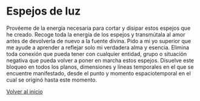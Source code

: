 # Espejos de luz

Provéeme de la energía necesaria para cortar y disipar estos espejos que he creado. Recoge toda la energía de los espejos y transmútala al amor antes de devolverla de nuevo a la fuente divina. Pido a mi yo superior que me ayude a aprender a reflejar solo mi verdadera alma y esencia. Elimina toda conexión que pueda tener con cualquier entidad, grupo o situación negativa que pueda volver a poner en marcha estos espejos. Disuelve este bloqueo en todos los planos, dimensiones y líneas temporales en el que se encuentre manifestado, desde el punto y momento espaciotemporal en el cual se originó hasta este momento.

[Volver al inicio](../index.md)
